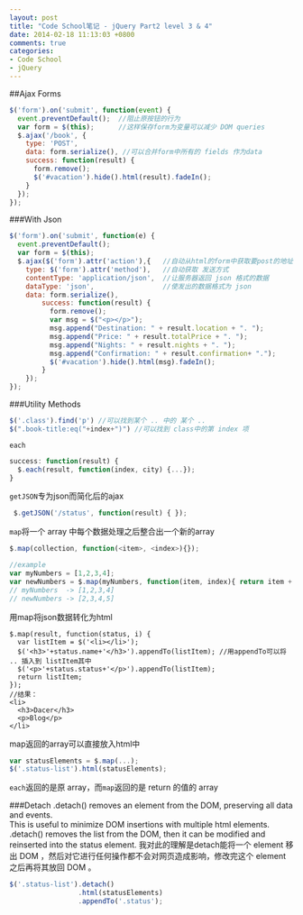 ```yaml
---
layout: post
title: "Code School笔记 - jQuery Part2 level 3 & 4"
date: 2014-02-18 11:13:03 +0800
comments: true
categories: 
- Code School
- jQuery
---
```

##Ajax Forms

```javascript
$('form').on('submit', function(event) {
  event.preventDefault();  //阻止原按钮的行为
  var form = $(this);      //这样保存form为变量可以减少 DOM queries
  $.ajax('/book', {
    type: 'POST',
    data: form.serialize(), //可以合并form中所有的 fields 作为data
    success: function(result) {
      form.remove();
      $('#vacation').hide().html(result).fadeIn();
    } 
  });
});
```

###With Json

```javascript
$('form').on('submit', function(e) {
  event.preventDefault();
  var form = $(this);
  $.ajax($('form').attr('action'),{   //自动从html的form中获取要post的地址
    type: $('form').attr('method'),   //自动获取 发送方式
    contentType: 'application/json',  //让服务器返回 json 格式的数据
    dataType: 'json',                 //使发出的数据格式为 json
    data: form.serialize(),
		success: function(result) {
		  form.remove();
		  var msg = $("<p></p>");
		  msg.append("Destination: " + result.location + ". ");
		  msg.append("Price: " + result.totalPrice + ". ");
		  msg.append("Nights: " + result.nights + ". ");
		  msg.append("Confirmation: " + result.confirmation+ ".");
		  $('#vacation').hide().html(msg).fadeIn();
		}
	});
});
```

###Utility Methods
```javascript
$('.class').find('p') //可以找到某个 .. 中的 某个 ..
$(".book-title:eq("+index+")") //可以找到 class中的第 index 项
```
`each`

```javascript
success: function(result) {
  $.each(result, function(index, city) {...});
}
```

`getJSON`专为json而简化后的ajax
```javascript
￼$.getJSON('/status', function(result) { });
```

`map`将一个 array 中每个数据处理之后整合出一个新的array
```javascript
$.map(collection, function(<item>, <index>){});

//example
var myNumbers = [1,2,3,4];
var newNumbers = $.map(myNumbers, function(item, index){ return item + 1 });
// myNumbers  -> [1,2,3,4]
// newNumbers -> [2,3,4,5]
```
用map将json数据转化为html
```
$.map(result, function(status, i) {
  var listItem = $('<li></li>');
  $('<h3>'+status.name+'</h3>').appendTo(listItem); //用appendTo可以将 .. 插入到 listItem其中
  $('<p>'+status.status+'</p>').appendTo(listItem);
  return listItem;
});
//结果：
<li>
  <h3>Dacer</h3>
  <p>Blog</p>
</li>
```
map返回的array可以直接放入html中
```javascript
var statusElements = $.map(...);
$('.status-list').html(statusElements);
```
`each`返回的是原 array，而`map`返回的是 return 的值的 array

###Detach
.detach() removes an element from the DOM, preserving all data and events.  
This is useful to minimize DOM insertions with multiple html elements.  
.detach() removes the list from the DOM, then it can be modified and reinserted into the status element.
我对此的理解是detach能将一个 element 移出 DOM ，然后对它进行任何操作都不会对网页造成影响，修改完这个 element 之后再将其放回 DOM 。
```javascript
$('.status-list').detach()
                 .html(statusElements)
                 .appendTo('.status');
```